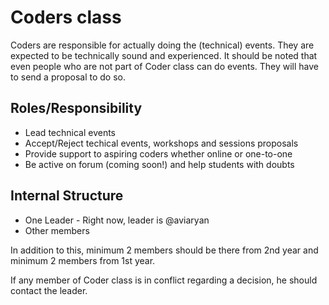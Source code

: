 # Coders class

Coders are responsible for actually doing the (technical) events. They are expected to be technically sound and experienced. 
It should be noted that even people who are not part of Coder class can do events. They will have to send a proposal to do so.


## Roles/Responsibility

* Lead technical events
* Accept/Reject techical events, workshops and sessions proposals
* Provide support to aspiring coders whether online or one-to-one
* Be active on forum (coming soon!) and help students with doubts


## Internal Structure

* One Leader - Right now, leader is @aviaryan
* Other members

In addition to this, minimum 2 members should be there from 2nd year and minimum 2 members from 1st year. 

If any member of Coder class is in conflict regarding a decision, he should contact the leader.

